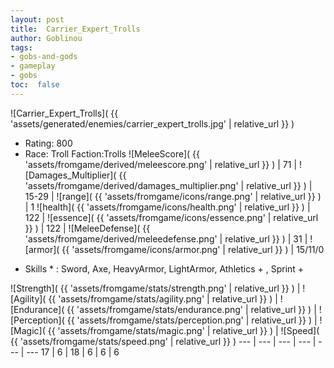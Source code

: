 ```yaml
---
layout: post
title:  Carrier_Expert_Trolls
author: Goblinou
tags:
- gobs-and-gods
- gameplay
- gobs
toc:  false
---
```


![Carrier_Expert_Trolls]( {{ 'assets/generated/enemies/carrier_expert_trolls.jpg' | relative_url }} )
- Rating: 800
- Race: Troll  Faction:Trolls
![MeleeScore]( {{ 'assets/fromgame/derived/meleescore.png' | relative_url }} ) | 71 | ![Damages_Multiplier]( {{ 'assets/fromgame/derived/damages_multiplier.png' | relative_url }} ) | 15-29 | ![range]( {{ 'assets/fromgame/icons/range.png' | relative_url }} ) | 1
![health]( {{ 'assets/fromgame/icons/health.png' | relative_url }} ) | 122 | ![essence]( {{ 'assets/fromgame/icons/essence.png' | relative_url }} ) | 122 | ![MeleeDefense]( {{ 'assets/fromgame/derived/meleedefense.png' | relative_url }} ) | 31 | ![armor]( {{ 'assets/fromgame/icons/armor.png' | relative_url }} ) | 15/11/0
* Skills * : Sword, Axe, HeavyArmor, LightArmor, Athletics + , Sprint + 

![Strength]( {{ 'assets/fromgame/stats/strength.png' | relative_url }} ) | ![Agility]( {{ 'assets/fromgame/stats/agility.png' | relative_url }} ) | ![Endurance]( {{ 'assets/fromgame/stats/endurance.png' | relative_url }} ) | ![Perception]( {{ 'assets/fromgame/stats/perception.png' | relative_url }} ) | ![Magic]( {{ 'assets/fromgame/stats/magic.png' | relative_url }} ) | ![Speed]( {{ 'assets/fromgame/stats/speed.png' | relative_url }} )
--- | --- | --- | --- | --- | ---
17 | 6 | 18 | 6 | 6 | 6
